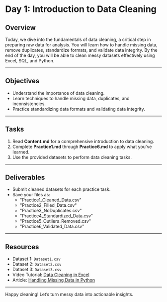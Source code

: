 # Day 1: Introduction to Data Cleaning

## Overview
Today, we dive into the fundamentals of data cleaning, a critical step in preparing raw data for analysis. You will learn how to handle missing data, remove duplicates, standardize formats, and validate data integrity. By the end of the day, you will be able to clean messy datasets effectively using Excel, SQL, and Python.

---

## Objectives
- Understand the importance of data cleaning.
- Learn techniques to handle missing data, duplicates, and inconsistencies.
- Practice standardizing data formats and validating data integrity.

---

## Tasks
1. Read **Content.md** for a comprehensive introduction to data cleaning.
2. Complete **Practice1.md** through **Practice6.md** to apply what you've learned.
3. Use the provided datasets to perform data cleaning tasks.

---

## Deliverables
- Submit cleaned datasets for each practice task.
- Save your files as:
  - "Practice1_Cleaned_Data.csv"
  - "Practice2_Filled_Data.csv"
  - "Practice3_NoDuplicates.csv"
  - "Practice4_Standardized_Data.csv"
  - "Practice5_Outliers_Removed.csv"
  - "Practice6_Validated_Data.csv"

---

## Resources
- Dataset 1: `Dataset1.csv`
- Dataset 2: `Dataset2.csv`
- Dataset 3: `Dataset3.csv`
- Video Tutorial: [Data Cleaning in Excel](https://www.youtube.com/results?search_query=data+cleaning+in+excel)
- Article: [Handling Missing Data in Python](https://realpython.com/python-data-cleaning-numpy-pandas/)

---

Happy cleaning! Let’s turn messy data into actionable insights.